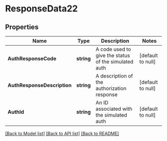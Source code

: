 # ResponseData22

## Properties
Name | Type | Description | Notes
------------ | ------------- | ------------- | -------------
**AuthResponseCode** | **string** | A code used to give the status of the simulated auth | [default to null]
**AuthResponseDescription** | **string** | A description of the authorization response | [default to null]
**AuthId** | **string** | An ID associated with the simulated auth | [default to null]

[[Back to Model list]](../README.md#documentation-for-models) [[Back to API list]](../README.md#documentation-for-api-endpoints) [[Back to README]](../README.md)

